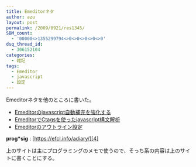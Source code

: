 ```yaml
---
title: Emeditorネタ
author: azu
layout: post
permalink: /2009/0921/res1345/
SBM_count:
  - '00000<>1355299794<>0<>0<>0<>0<>0'
dsq_thread_id:
  - 306152104
categories:
  - 雑記
tags:
  - Emeditor
  - javascript
  - 設定
---
```

Emeditorネタを他のところに書いた。

*   [Emeditorのjavascript自動補完を強化する][1]
*   [EmeditorでCtagsを使ったjavascript構文解析][2]
*   [Emeditorのアウトライン設定][3]

**prog*sig**
:   [https://efcl.info/adiary/][4]

上のサイトは主にプログラミングのメモで使うので、そっち系の内容は上のサイトに書くことにする。

 [1]: https://efcl.info/adiary/09
 [2]: https://efcl.info/adiary/07
 [3]: https://efcl.info/adiary/06
 [4]: https://efcl.info/adiary/ "prog*sig"
